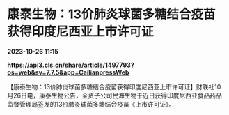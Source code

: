 # 康泰生物：13价肺炎球菌多糖结合疫苗获得印度尼西亚上市许可证

**2023-10-26 11:15**

**https://api3.cls.cn/share/article/1497793?os=web&sv=7.7.5&app=CailianpressWeb**

【康泰生物：13价肺炎球菌多糖结合疫苗获得印度尼西亚上市许可证】财联社10月26日电，康泰生物公告，全资子公司民海生物于近日获得印度尼西亚食品药品监督管理局签发的13价肺炎球菌多糖结合疫苗《上市许可证》。